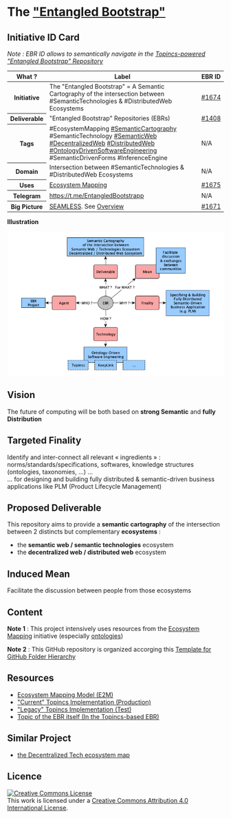 The <a href="https://www.topincs.com/EntangledBootstrap/">"Entangled Bootstrap"</a> 
==

Initiative ID Card
-
_Note : EBR ID allows to semantically navigate in the <a href="https://www.topincs.com/EntangledBootstrap/">Topincs-powered "Entangled Bootstrap" Repository</a>_

<table>
    <thead>
        <tr>
            <th>What ?</th>
            <th>Label</th>
            <th>EBR ID</th>
        </tr>
    </thead>
    <tbody>
        <tr>
            <th>Initiative</th>
            <td>The "Entangled Bootstrap" = A Semantic Cartography of the intersection between #SemanticTechnologies & #DistributedWeb Ecosystems</td>
            <td><a href="https://www.topincs.com/EntangledBootstrap/1674">#1674</a></td>
        </tr>
        <tr>
            <th>Deliverable</th>
            <td>"Entangled Bootstrap" Repositories (EBRs)</td>
            <td><a href="https://www.topincs.com/EntangledBootstrap/1408">#1408</a></td>
        </tr>
        <tr>
            <th>Tags</th>
            <td>#EcosystemMapping <a href="https://www.topincs.com/EntangledBootstrap/2192">#SemanticCartography</a> #SemanticTechnology <a href="https://www.topincs.com/EntangledBootstrap/1882">#SemanticWeb</a> <a href="https://www.topincs.com/EntangledBootstrap/1851">#DecentralizedWeb</a> <a href="https://www.topincs.com/EntangledBootstrap/1851">#DistributedWeb</a> <a href="https://github.com/iPlumb3r/BizApp-Spec-Methodo/blob/master/OntologyDrivenSoftwareEngineering.md">#OntologyDrivenSoftwareEngineering</a> #SemanticDrivenForms #InferenceEngine</td>
            <td>N/A</td>
        </tr>
        <tr>
            <th>Domain</th>
            <td>Intersection between #SemanticTechnologies & #DistributedWeb Ecosystems</td>
            <td>N/A</td>
        </tr>
        <tr>
            <th>Uses</th>
            <td><a href="https://github.com/iPlumb3r/EcosystemMapping">Ecosystem Mapping</a></td>
            <td><a href="https://www.topincs.com/EntangledBootstrap/1675">#1675</a></td>
        </tr>
        <tr>
            <th>Telegram</th>
            <td><a href="https://t.me/EntangledBootstrap">https://t.me/EntangledBootstrapp</a></td>
            <td>N/A</td>
        </tr>
        <tr>
            <th>Big Picture</th>
            <td><a href="https://github.com/iPlumb3r/BigPicture">SEAMLESS</a>. See <a href="http://hubject.net/iPlumb3r/GitHub/BigPicture.html">Overview</a></td>
            <td><a href="https://www.topincs.com/EntangledBootstrap/1671">#1671</a></td>
        </tr>
    </tbody>
</table>

__Illustration__   

![EBR IdCard](https://github.com/iPlumb3r/EntangledBootstrap/blob/master/images/IdCard%40EBR_2020-02-29.png)

Vision
-
The future of computing will be both based on __strong Semantic__ and __fully Distribution__

Targeted Finality 
-
Identify and inter-connect all relevant « ingredients » : norms/standards/specifications, softwares, knowledge structures (ontologies, taxonomies, …) …   
… for designing and building fully distributed & semantic-driven business applications like PLM (Product Lifecycle Management)

Proposed Deliverable
-
This repository aims to provide a __semantic cartography__ of the intersection between 2 distincts but complementary __ecosystems__ :
* the __semantic web / semantic technologies__ ecosystem
* the __decentralized web / distributed web__ ecosystem 

Induced Mean
-
Facilitate the discussion between people from those ecosystems

Content
-
__Note 1__ : This project intensively uses resources from the <a href="https://github.com/iPlumb3r/EcosystemMapping">Ecosystem Mapping</a> initiative (especially <a href="https://github.com/iPlumb3r/EcosystemMapping/tree/master/6_Ontologies">ontologies</a>)

__Note 2__ : This GitHub repository is organized accorging this <a href="https://github.com/iPlumb3r/BizApp-Spec-Methodo/blob/master/Template/FolderHierarchy.md">Template for GitHub Folder Hierarchy</a>


Resources
-
* <a href="https://github.com/iPlumb3r/EcosystemMappingModel/blob/master/ReadMe.md">Ecosystem Mapping Model (E2M)</a>   
* <a href="https://www.topincs.com/EntangledBootstrap/">"Current" Topincs Implementation (Production)</a>   
* <a href="https://www.topincs.com/LegacyEBR/">"Legacy" Topincs Implementation (Test)</a>   
* <a href="https://www.topincs.com/EntangledBootstrap/1408">Topic of the EBR itself (In the Topincs-based EBR)</a>     

Similar Project
-
* <a href="https://kumu.io/DigLife/decentralized-tech">the Decentralized Tech ecosystem map</a>   

Licence 
-
<a rel="license" href="http://creativecommons.org/licenses/by/4.0/"><img alt="Creative Commons License" style="border-width:0" src="https://i.creativecommons.org/l/by/4.0/88x31.png" /></a><br />This work is licensed under a <a rel="license" href="http://creativecommons.org/licenses/by/4.0/">Creative Commons Attribution 4.0 International License</a>.
